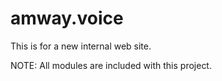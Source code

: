 # amway.voice
This is for a new internal web site.

NOTE: All modules are included with this project.
